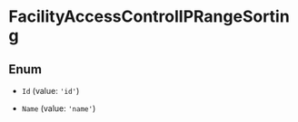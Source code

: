 # FacilityAccessControlIPRangeSorting

## Enum


* `Id` (value: `'id'`)

* `Name` (value: `'name'`)


